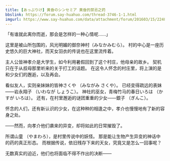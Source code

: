```yaml
---
title: [あっぷりけ] 黄昏のシンセミア 黄昏的禁忌之药
bbslink: https://forum.say-huahuo.com/thread-3746-1-1.html
imgurl: https://www.say-huahuo.com/data/attachment/forum/201603/15/224810sexeeaevs1kjolsj.jpg
---
```


「有谁就此离你而逝，那会是怎样的一种心情呢……」

这里是被山所包围的，风光明媚的御奈神村（みなかみむら）。
村的中心是一座历史悠久的巨大神社，而天女羽衣的传说也在这里流传着。

主人公皆神孝介是大学生，如今利用暑假回到了这个村庄，他母亲的故乡。
契机只在于从叔母那里听来的关于打工的话题。
在这令人怀念的村庄里，将上演的是和少女们的邂逅，以及再会。

看似友人，实则亲妹妹的皆神さくや （みながみ さくや）。
已经变得疏远的表妹——岩永翔子 （いわなが しょうこ）。
神社的巫女，青梅竹马的春日いろは （かすが いろは）。
还有，在村里邂逅的谜团重重的少女——銀子 （ぎんこ）。

怀念的人们，还有新认识的少女，在这种种的相逢之中，孝介也慢慢地有了新的容身之处。

——然而，向孝介他们袭来的异变，却将如此的日常摧毁了。

所谓山童 （やまわろ），是村里传说中的妖怪。
那是能让生物产生异变的神话中的药的真正形态。
而根据传说，依旧残存下来的天女，究竟又是怎么一回事呢？

无数真实的迫近，他们也将面临不得不作出的决断——<!--more-->
